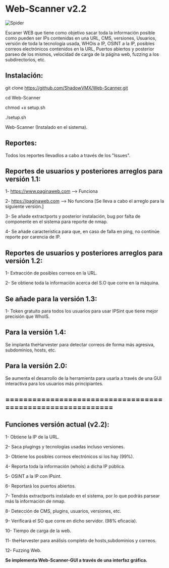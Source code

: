 # Web-Scanner v2.2


![Spider](https://user-images.githubusercontent.com/92258683/172819106-63370bfd-ec49-4363-9d56-aebf3d8b8105.jpg)



Escaner WEB que tiene como objetivo sacar toda la información posible como pueden ser IPs contenidas en una URL, CMS, versiones, Usuarios, versión de toda la tecnología usada, WHOis a IP, OSINT a la IP, posibles correos electrónicos contenidos en la URL, Puertos abiertos y posterior parseo de los mismos, velocidad de carga de la página web, fuzzing a los subdirectorios, etc.


## Instalación:

git clone https://github.com/ShadowVMX/Web-Scanner.git

cd Web-Scanner

chmod +x setup.sh

./setup.sh

Web-Scanner (Instalado en el sistema).



## Reportes:

Todos los reportes llevadlos a cabo a través de los "Issues".



## Reportes de usuarios y posteriores arreglos para versión 1.1:

1- https://www.paginaweb.com --> Funciona

2- https://paginaweb.com --> No funciona [Se lleva a cabo el arreglo para la siguiente versión.]

3- Se añade extractports y posterior instalación, bug por falta de componente en el sistema para reporte de nmap.

4- Se añade característica para que, en caso de falla en ping, no continúe reporte por carencia de IP.




## Reportes de usuarios y posteriores arreglos para versión 1.2:

1- Extracción de posibles correos en la URL.

2- Se obtiene toda la información acerca del S.O que corre en la máquina.



## Se añade para la versión 1.3:

1- Token gratuíto para todos los usuarios para usar IPSint que tiene mejor precisión que WhoIS.

## Para la versión 1.4:

Se implanta theHarvester para detectar correos de forma más agresiva, subdominios, hosts, etc.

## Para la versión 2.0:

Se aumenta el desarrollo de la herramienta para usarla a través de una GUI interactiva para los usuarios más principiantes.


## ===========================================================


## Funciones versión actual (v2.2):

1- Obtiene la IP de la URL.

2- Saca plugings y tecnologías usadas incluso versiones.

3- Obtiene los posibles correos electrónicos si los hay (99%).

4- Reporta toda la información (whois) a dicha IP pública.

5- OSINT a la IP con IPsint.

6- Reportará los puertos abiertos.

7- Tendrás extractports instalado en el sistema, por lo que podrás parsear más la información de nmap.

8- Detección de CMS, plugins, usuarios, versiones, etc.

9- Verificará el SO que corre en dicho servidor. (98% eficacia).

10- Tiempo de carga de la web.

11- theHarvester para análisis completo de hosts,subdominios y correos.

12- Fuzzing Web.

**Se implementa Web-Scanner-GUI a través de una interfaz gráfica.**




